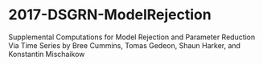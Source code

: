 # 2017-DSGRN-ModelRejection
Supplemental Computations for Model Rejection and Parameter Reduction Via Time Series by Bree Cummins, Tomas Gedeon, Shaun Harker, and Konstantin Mischaikow
